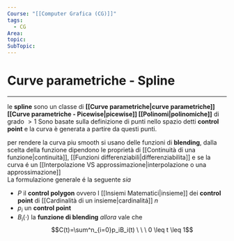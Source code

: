 ```yaml
---
Course: "[[Computer Grafica (CG)]]"
tags:
  - CG
Area: 
topic: 
SubTopic:
---
```


# Curve parametriche - Spline
---
le __spline__ sono un classe di __[[Curve parametriche|curve parametriche]] [[Curve parametriche - Picewise|picewise]] [[Polinomi|polinomiche]]__ di grado $>1$
Sono basate sulla definizione di punti nello spazio detti __control point__ e la curva è generata a partire da questi punti. 

per rendere la curva piu smooth si usano delle funzioni di __blending__, dalla scelta della funzione dipendono le proprietà di [[Continuità di una funzione|continuità]], [[Funzioni differenziabili|differenziabilita]] e se la curva é  un [[Interpolazione VS approssimazione|interpolazione o una approssimazione]]  
La formulazione generale é la seguente
_sia_
- $P$ il __control polygon__ ovvero l [[Insiemi Matematici|insieme]] dei __control point__ di [[Cardinalità di un insieme|cardinalitá]]  $n$ 
- $p_i$ un __control point__
- $B_i(\cdot)$ la __funzione di blending__
_allora_ vale che $$C(t)=\sum^n_{i=0}p_iB_i(t) \ \ \ 0 \leq t \leq 1$$
